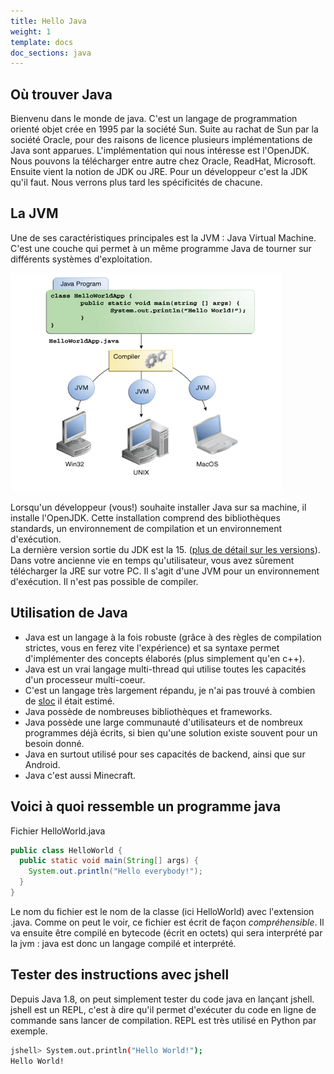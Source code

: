 ```yaml
---
title: Hello Java
weight: 1
template: docs
doc_sections: java
---
```


## Où trouver Java

Bienvenu dans le monde de java. C'est un langage de programmation orienté objet crée en 1995 par la société Sun.
Suite au rachat de Sun par la société Oracle, pour des raisons de licence plusieurs implémentations de Java sont apparues.
L'implémentation qui nous intéresse est l'OpenJDK. Nous pouvons la télécharger entre autre chez Oracle, ReadHat, Microsoft.  
Ensuite vient la notion de JDK ou JRE. Pour un développeur c'est la JDK qu'il faut. Nous verrons plus tard les spécificités de chacune.  

## La JVM

Une de ses caractéristiques principales est la JVM : Java Virtual Machine.  
C'est une couche qui permet à un même programme Java de tourner sur différents systèmes d'exploitation.

![img](jvm.webp)

Lorsqu'un développeur (vous!) souhaite installer Java sur sa machine, il installe l'OpenJDK.
Cette installation comprend des bibliothèques standards, un environnement de compilation et un environnement d'exécution.  
La dernière version sortie du JDK est la 15. ([plus de détail sur les versions](https://fr.wikipedia.org/wiki/Java_%28langage%29#Contenu_et_%C3%A9volutions)).  
Dans votre ancienne vie en temps qu'utilisateur, vous avez sûrement télécharger la JRE sur votre PC. Il s'agit d'une JVM pour un environnement d'exécution. Il n'est pas possible de compiler.

## Utilisation de Java

* Java est un langage à la fois robuste (grâce à des règles de compilation strictes, vous en ferez vite l'expérience) et sa syntaxe permet d'implémenter des concepts élaborés (plus simplement qu'en c++).
* Java est un vrai langage multi-thread qui utilise toutes les capacités d'un processeur multi-coeur.
* C'est un langage très largement répandu, je n'ai pas trouvé à combien de [sloc](https://en.wikipedia.org/wiki/Source_lines_of_code#Example) il était estimé.
* Java possède de nombreuses bibliothèques et frameworks.
* Java possède une large communauté d'utilisateurs et de nombreux programmes déjà écrits, si bien qu'une solution existe souvent pour un besoin donné.
* Java en surtout utilisé pour ses capacités de backend, ainsi que sur Android.
* Java c'est aussi Minecraft.

## Voici à quoi ressemble un programme java

Fichier HelloWorld.java

```java
public class HelloWorld {
  public static void main(String[] args) {
    System.out.println("Hello everybody!");
  }
}
```

Le nom du fichier est le nom de la classe (ici HelloWorld) avec l'extension .java.
Comme on peut le voir, ce fichier est écrit de façon _compréhensible_.
Il va ensuite être compilé en bytecode (écrit en octets) qui sera interprété par la jvm : java est donc un langage compilé et interprété.

## Tester des instructions avec jshell

Depuis Java 1.8, on peut simplement tester du code java en lançant jshell.
jshell est un REPL, c'est à dire qu'il permet d'exécuter du code en ligne de commande sans lancer de compilation. REPL est très utilisé en Python par exemple.

```sh
jshell> System.out.println("Hello World!");
Hello World!
```
